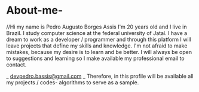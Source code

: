 # About-me-
//Hi my name is Pedro Augusto Borges Assis
I'm 20 years old and I live in Brazil. I study computer science at the federal university of Jataí.
I have a dream to work as a developer / programmer and through this platform I will leave projects that define my skills and knowledge.
I'm not afraid to make mistakes, because my desire is to learn and be better.
I will always be open to suggestions and learning so I make available my professional email to contact.


_ devpedro.bassis@gmail.com _
Therefore, in this profile will be available all my projects / codes- algorithms to serve as a sample.

